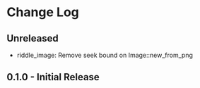 # Change Log

## Unreleased

* riddle_image: Remove seek bound on Image::new_from_png

## 0.1.0 - Initial Release
